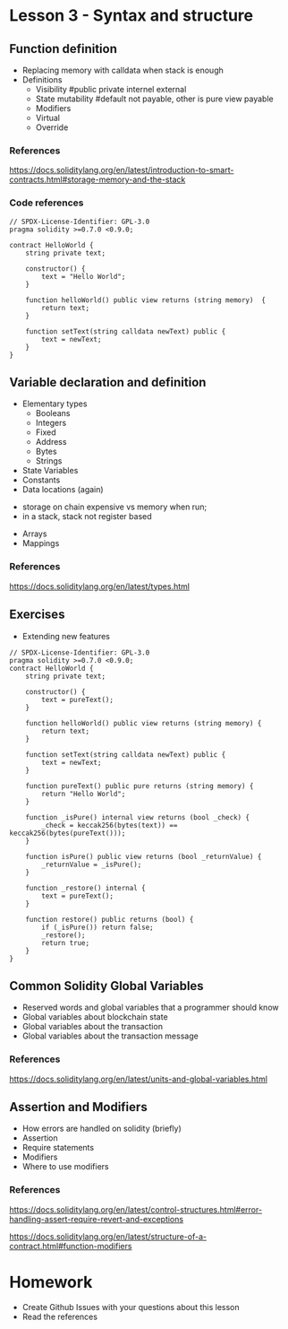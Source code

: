 # Lesson 3 - Syntax and structure
## Function definition
* Replacing memory with calldata when stack is enough
* Definitions
  * Visibility
  #public private internel external
  * State mutability
  #default not payable, other is pure view payable
  * Modifiers
  * Virtual
  * Override
### References
https://docs.soliditylang.org/en/latest/introduction-to-smart-contracts.html#storage-memory-and-the-stack
### Code references
<pre><code>// SPDX-License-Identifier: GPL-3.0
pragma solidity >=0.7.0 <0.9.0;

contract HelloWorld {
    string private text;

    constructor() {
        text = "Hello World";
    }

    function helloWorld() public view returns (string memory)  {
        return text;
    }

    function setText(string calldata newText) public {
        text = newText;
    }
}</code></pre>
## Variable declaration and definition
* Elementary types
  * Booleans
  * Integers
  * Fixed
  * Address
  * Bytes
  * Strings
* State Variables
* Constants
* Data locations (again)
- storage on chain expensive vs memory when run;
- in a stack, stack not register based
* Arrays
* Mappings
### References
https://docs.soliditylang.org/en/latest/types.html

## Exercises
* Extending new features

<pre><code>// SPDX-License-Identifier: GPL-3.0
pragma solidity >=0.7.0 <0.9.0;
contract HelloWorld {
    string private text;

    constructor() {
        text = pureText();
    }

    function helloWorld() public view returns (string memory) {
        return text;
    }

    function setText(string calldata newText) public {
        text = newText;
    }

    function pureText() public pure returns (string memory) {
        return "Hello World";
    }

    function _isPure() internal view returns (bool _check) {
        _check = keccak256(bytes(text)) == keccak256(bytes(pureText()));
    }

    function isPure() public view returns (bool _returnValue) {
        _returnValue = _isPure();
    }

    function _restore() internal {
        text = pureText();
    }

    function restore() public returns (bool) {
        if (_isPure()) return false;
        _restore();
        return true;
    }
}
</code></pre>

## Common Solidity Global Variables
* Reserved words and global variables that a programmer should know
* Global variables about blockchain state
* Global variables about the transaction
* Global variables about the transaction message
### References 
https://docs.soliditylang.org/en/latest/units-and-global-variables.html
## Assertion and Modifiers
* How errors are handled on solidity (briefly)
* Assertion
* Require statements
* Modifiers
* Where to use modifiers
### References
https://docs.soliditylang.org/en/latest/control-structures.html#error-handling-assert-require-revert-and-exceptions

https://docs.soliditylang.org/en/latest/structure-of-a-contract.html#function-modifiers
# Homework
* Create Github Issues with your questions about this lesson
* Read the references
